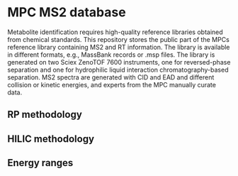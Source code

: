 # MPC MS2 database

Metabolite identification requires high-quality reference libraries obtained from chemical standards. This repository stores the public part of the MPCs reference library containing MS2 and RT information. The library is available in different formats, e.g., MassBank records or .msp files.
The library is generated on two Sciex ZenoTOF 7600 instruments, one for reversed-phase separation and one for hydrophilic liquid interaction chromatography-based separation. MS2 spectra are generated with CID and EAD and different collision or kinetic energies, and experts from the MPC manually curate data.

## RP methodology

## HILIC methodology

## Energy ranges

